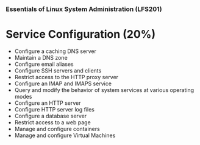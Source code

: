 ### Essentials of Linux System Administration (LFS201)

# Service Configuration (20%)

- Configure a caching DNS server
- Maintain a DNS zone
- Configure email aliases
- Configure SSH servers and clients
- Restrict access to the HTTP proxy server
- Configure an IMAP and IMAPS service
- Query and modify the behavior of system services at various operating modes
- Configure an HTTP server
- Configure HTTP server log files
- Configure a database server
- Restrict access to a web page
- Manage and configure containers
- Manage and configure Virtual Machines